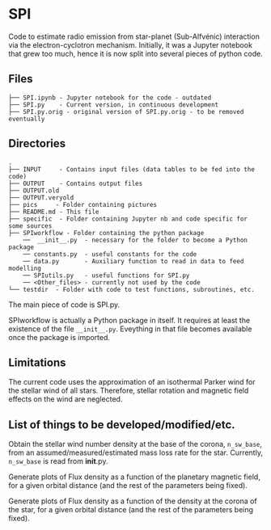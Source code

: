 # SPI

Code to estimate radio emission from star-planet (Sub-Alfvénic) interaction
via the electron-cyclotron mechanism.  Initially, it was a Jupyter notebook
that grew too much, hence it is now split into several pieces of python code.

## Files

```
├── SPI.ipynb - Jupyter notebook for the code - outdated
├── SPI.py    - Current version, in continuous development
├── SPI.py.orig - original version of SPI.py.orig - to be removed eventually
```

## Directories

```
.
├── INPUT     - Contains input files (data tables to be fed into the code)
├── OUTPUT    - Contains output files 
├── OUTPUT.old
├── OUTPUT.veryold
├── pics     - Folder containing pictures 
├── README.md - This file
├── specific  - Folder containing Jupyter nb and code specific for some sources 
├── SPIworkflow - Folder containing the python package 
    ──  __init__.py  - necessary for the folder to become a Python package
    ── constants.py  - useful constants for the code
    ── data.py       - Auxiliary function to read in data to feed modelling
    ── SPIutils.py   - useful functions for SPI.py
    ── <Other_files> - currently not used by the code
└── testdir  - Folder with code to test functions, subroutines, etc.
```

The main piece of code is SPI.py.

SPIworkflow is actually a Python package in itself. It requires at least
the existence of the file ``__init__.py``. Eveything in that file becomes
available once the package is imported. 



## Limitations 

The current code uses the approximation of an isothermal Parker wind for the
stellar wind of all stars. Therefore, stellar rotation and magnetic field
effects on the wind are neglected.  


## List of things to be developed/modified/etc. 

Obtain the stellar wind number density at the base of the corona,
``n_sw_base``, from an assumed/measured/estimated mass loss rate for the star.
Currently, ``n_sw_base`` is read from __init__.py.

Generate plots of Flux density as a function of the planetary magnetic field, for a given
orbital distance (and the rest of the parameters being fixed).

Generate plots of Flux density as a function of the density at the corona of
the star, for a given orbital distance (and the rest of the parameters being
fixed).


